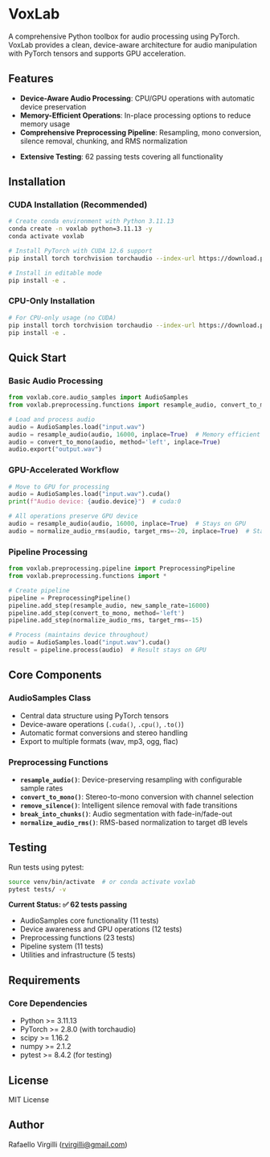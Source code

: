 # VoxLab

A comprehensive Python toolbox for audio processing using PyTorch. VoxLab provides a clean, device-aware architecture for audio manipulation with PyTorch tensors and supports GPU acceleration.

## Features

- **Device-Aware Audio Processing**: CPU/GPU operations with automatic device preservation
- **Memory-Efficient Operations**: In-place processing options to reduce memory usage
- **Comprehensive Preprocessing Pipeline**: Resampling, mono conversion, silence removal, chunking, and RMS normalization
<!-- - **Voice Embedding Extraction**: ECAPA2 model support via Hugging Face Hub (Coming Soon) -->
- **Extensive Testing**: 62 passing tests covering all functionality

## Installation

### CUDA Installation (Recommended)
```bash
# Create conda environment with Python 3.11.13
conda create -n voxlab python=3.11.13 -y
conda activate voxlab

# Install PyTorch with CUDA 12.6 support
pip install torch torchvision torchaudio --index-url https://download.pytorch.org/whl/cu126

# Install in editable mode
pip install -e .
```

### CPU-Only Installation
```bash
# For CPU-only usage (no CUDA)
pip install torch torchvision torchaudio --index-url https://download.pytorch.org/whl/cpu
pip install -e .
```

## Quick Start

### Basic Audio Processing
```python
from voxlab.core.audio_samples import AudioSamples
from voxlab.preprocessing.functions import resample_audio, convert_to_mono

# Load and process audio
audio = AudioSamples.load("input.wav")
audio = resample_audio(audio, 16000, inplace=True)  # Memory efficient
audio = convert_to_mono(audio, method='left', inplace=True)
audio.export("output.wav")
```

### GPU-Accelerated Workflow
```python
# Move to GPU for processing
audio = AudioSamples.load("input.wav").cuda()
print(f"Audio device: {audio.device}")  # cuda:0

# All operations preserve GPU device
audio = resample_audio(audio, 16000, inplace=True)  # Stays on GPU
audio = normalize_audio_rms(audio, target_rms=-20, inplace=True)  # Stays on GPU
```

### Pipeline Processing
```python
from voxlab.preprocessing.pipeline import PreprocessingPipeline
from voxlab.preprocessing.functions import *

# Create pipeline
pipeline = PreprocessingPipeline()
pipeline.add_step(resample_audio, new_sample_rate=16000)
pipeline.add_step(convert_to_mono, method='left')
pipeline.add_step(normalize_audio_rms, target_rms=-15)

# Process (maintains device throughout)
audio = AudioSamples.load("input.wav").cuda()
result = pipeline.process(audio)  # Result stays on GPU
```

## Core Components

### AudioSamples Class
- Central data structure using PyTorch tensors
- Device-aware operations (`.cuda()`, `.cpu()`, `.to()`)
- Automatic format conversions and stereo handling
- Export to multiple formats (wav, mp3, ogg, flac)

### Preprocessing Functions
- **`resample_audio()`**: Device-preserving resampling with configurable sample rates
- **`convert_to_mono()`**: Stereo-to-mono conversion with channel selection
- **`remove_silence()`**: Intelligent silence removal with fade transitions
- **`break_into_chunks()`**: Audio segmentation with fade-in/fade-out
- **`normalize_audio_rms()`**: RMS-based normalization to target dB levels

<!-- ### Embedding Extraction (Coming Soon)
- **ECAPA2Model**: State-of-the-art speaker embedding model
- **Extractor**: High-level interface for embedding extraction
- **GPU acceleration** with automatic device detection -->

## Testing

Run tests using pytest:
```bash
source venv/bin/activate  # or conda activate voxlab
pytest tests/ -v
```

**Current Status: ✅ 62 tests passing**
- AudioSamples core functionality (11 tests)
- Device awareness and GPU operations (12 tests)  
- Preprocessing functions (23 tests)
- Pipeline system (11 tests)
- Utilities and infrastructure (5 tests)

## Requirements

### Core Dependencies
- Python >= 3.11.13
- PyTorch >= 2.8.0 (with torchaudio)
- scipy >= 1.16.2
- numpy >= 2.1.2
- pytest >= 8.4.2 (for testing)

<!-- ### ML Dependencies (Coming Soon)
- Hugging Face Hub >= 0.10.0
- transformers >= 4.0.0 -->

## License

MIT License

## Author

Rafaello Virgilli (rvirgilli@gmail.com)